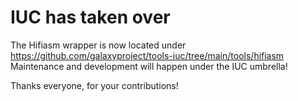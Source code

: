 IUC has taken over
==================

The Hifiasm wrapper is now located under https://github.com/galaxyproject/tools-iuc/tree/main/tools/hifiasm
Maintenance and development will happen under the IUC umbrella!

Thanks everyone, for your contributions!